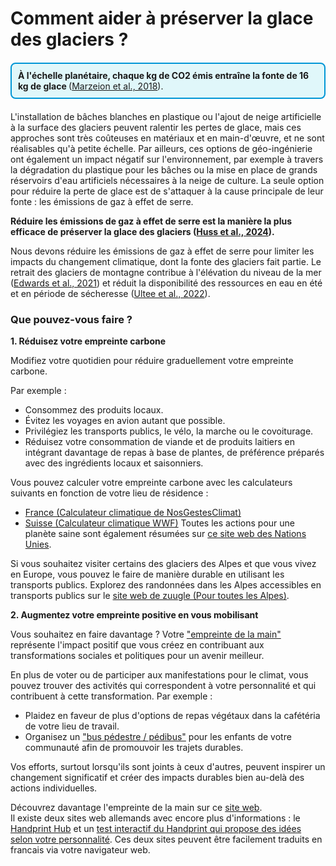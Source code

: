 # Comment aider à préserver la glace des glaciers ?

<div style="border: 2px solid #0096D6; padding: 10px; background-color: #E0F7FA; border-radius: 8px; margin: 20px 0;">
  <strong> À l'échelle planétaire, chaque kg de CO2 émis entraîne la fonte de 16 kg de glace
  </strong>
  (<a href="https://doi.org/10.1038/s41558-018-0093-1" target="_blank">Marzeion et al., 2018</a>).
</div>

L'installation de bâches blanches en plastique ou l'ajout de neige artificielle à la surface des glaciers peuvent ralentir les pertes de glace, mais ces approches sont très coûteuses en matériaux et en main-d'œuvre, et ne sont réalisables qu'à petite échelle. Par ailleurs, ces options de géo-ingénierie ont également un impact négatif sur l'environnement, par exemple à travers la dégradation du plastique pour les bâches ou la mise en place de grands réservoirs d'eau artificiels nécessaires à la neige de culture. La seule option pour réduire la perte de glace est de s'attaquer à la cause principale de leur fonte : les émissions de gaz à effet de serre. 

**Réduire les émissions de gaz à effet de serre est la manière la plus efficace de préserver la glace des glaciers ([Huss et al., 2024](https://doi.org/10.1038/s44221-024-00269-8)).**

Nous devons réduire les émissions de gaz à effet de serre pour limiter les impacts du changement climatique, dont la fonte des glaciers fait partie. Le retrait des glaciers de montagne contribue à l'élévation du niveau de la mer ([Edwards et al., 2021](https://doi.org/10.1038/s41586-021-03302-y)) et réduit la disponibilité des ressources en eau en été et en période de sécheresse ([Ultee et al., 2022](https://doi.org/10.5194/esd-13-935-2022)).

### Que pouvez-vous faire ?

**1. Réduisez votre empreinte carbone**  

Modifiez votre quotidien pour réduire graduellement votre empreinte carbone.

Par exemple :

- Consommez des produits locaux.
- Évitez les voyages en avion autant que possible.
- Privilégiez les transports publics, le vélo, la marche ou le covoiturage.
- Réduisez votre consommation de viande et de produits laitiers en intégrant davantage de repas à base de plantes, de préférence préparés avec des ingrédients locaux et saisonniers.


Vous pouvez calculer votre empreinte carbone avec les calculateurs suivants en fonction de votre lieu de résidence :
- <a href="https://nosgestesclimat.fr/" target="_blank">France (Calculateur climatique de NosGestesClimat)</a>
- <a href="https://www.wwf.ch/fr/vie-durable/calculateur-d-empreinte-ecologique" target="_blank">Suisse (Calculateur climatique WWF)</a>
Toutes les actions pour une planète saine sont également résumées sur [ce site web des Nations Unies](https://www.un.org/fr/actnow/ten-actions).

Si vous souhaitez visiter certains des glaciers des Alpes et que vous vivez en Europe, vous pouvez le faire de manière durable en utilisant les transports publics. Explorez des randonnées dans les Alpes accessibles en transports publics sur le [site web de zuugle (Pour toutes les Alpes)](https://www.zuugle.fr). 

**2. Augmentez votre empreinte positive en vous mobilisant**  

Vous souhaitez en faire davantage ? Votre ["empreinte de la main"](https://www.klimaneutral.unibe.ch/contribution/projets_empreinte_de_la_main/index_fra.html) représente l'impact positif que vous créez en contribuant aux transformations sociales et politiques pour un avenir meilleur.

En plus de voter ou de participer aux manifestations pour le climat, vous pouvez trouver des activités qui correspondent à votre personnalité et qui contribuent à cette transformation. Par exemple :

- Plaidez en faveur de plus d'options de repas végétaux dans la cafétéria de votre lieu de travail.
- Organisez un ["bus pédestre / pédibus"](https://positivr.fr/le-pedibus-deja-populaire-a-letranger-simpose-progressivement-en-france/) pour les enfants de votre communauté afin de promouvoir les trajets durables.

Vos efforts, surtout lorsqu'ils sont joints à ceux d'autres, peuvent inspirer un changement significatif et créer des impacts durables bien au-delà des actions individuelles.  

Découvrez davantage l'empreinte de la main sur ce [site web](https://fr.wirsindzukunft.ch/articles/103119741-dein-okologischer-handabdruck-ist-wichtiger-als-dein-fussabdruck).  
Il existe deux sites web allemands avec encore plus d'informations : le [Handprint Hub](https://www.handprint-hub.de/was-ist-der-handabdruck) et un [test interactif du Handprint qui propose des idées selon votre personnalité](https://www.handabdruck.eu/handabdruck-test). Ces deux sites peuvent être facilement traduits en francais via votre navigateur web.


